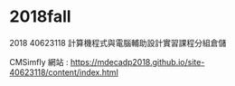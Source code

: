 # 2018fall
2018 40623118 計算機程式與電腦輔助設計實習課程分組倉儲

CMSimfly 網站 : https://mdecadp2018.github.io/site-40623118/content/index.html
